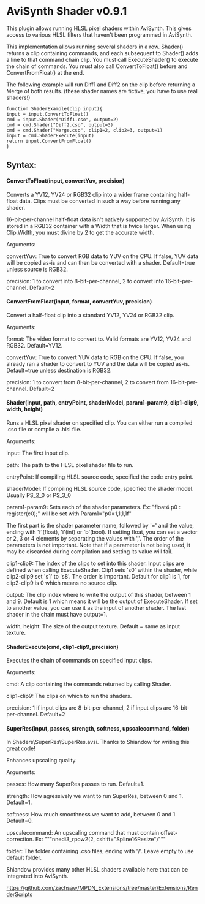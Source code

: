 # AviSynth Shader v0.9.1

This plugin allows running HLSL pixel shaders within AviSynth. This gives access to various HLSL filters that haven't been programmed in AviSynth.

This implementation allows running several shaders in a row. Shader() returns a clip containing commands, and each subsequent to Shader() adds a line to that command chain clip. You must call ExecuteShader() to execute the chain of commands. You must also call ConvertToFloat() before and ConvertFromFloat() at the end.

The following example will run Diff1 and Diff2 on the clip before returning a Merge of both results. (these shader names are fictive, you have to use real shaders!)

    function ShaderExample(clip input){
    input = input.ConvertToFloat()
    cmd = input.Shader("Diff1.cso", output=2)
    cmd = cmd.Shader("Diff2.cso", output=3)
    cmd = cmd.Shader("Merge.cso", clip1=2, clip2=3, output=1)
    input = cmd.ShaderExecute(input)
    return input.ConvertFromFloat()
    }

## Syntax:

#### ConvertToFloat(input, convertYuv, precision)

Converts a YV12, YV24 or RGB32 clip into a wider frame containing half-float data. Clips must be converted in such a way before running any shader.

16-bit-per-channel half-float data isn't natively supported by AviSynth. It is stored in a RGB32 container with a Width that is twice larger. When using Clip.Width, you must divine by 2 to get the accurate width.

Arguments:

convertYuv: True to convert RGB data to YUV on the CPU. If false, YUV data will be copied as-is and can then be converted with a shader. Default=true unless source is RGB32.

precision: 1 to convert into 8-bit-per-channel, 2 to convert into 16-bit-per-channel. Default=2

#### ConvertFromFloat(input, format, convertYuv, precision)

Convert a half-float clip into a standard YV12, YV24 or RGB32 clip.

Arguments:

format: The video format to convert to. Valid formats are YV12, YV24 and RGB32. Default=YV12.

convertYuv: True to convert YUV data to RGB on the CPU. If false, you already ran a shader to convert to YUV and the data will be copied as-is. Default=true unless destination is RGB32.

precision: 1 to convert from 8-bit-per-channel, 2 to convert from 16-bit-per-channel. Default=2

#### Shader(input, path, entryPoint, shaderModel, param1-param9, clip1-clip9, width, height)

Runs a HLSL pixel shader on specified clip. You can either run a compiled .cso file or compile a .hlsl file.

Arguments:

input: The first input clip.

path: The path to the HLSL pixel shader file to run.

entryPoint: If compiling HLSL source code, specified the code entry point.

shaderModel: If compiling HLSL source code, specified the shader model. Usually PS_2_0 or PS_3_0

param1-param9: Sets each of the shader parameters.
Ex: "float4 p0 : register(c0);" will be set with Param1="p0=1,1,1,1f"

The first part is the shader parameter name, followed by '=' and the value, ending with 'f'(float), 'i'(int) or 'b'(bool).
If setting float, you can set a vector or 2, 3 or 4 elements by separating the values with ','.
The order of the parameters is not important. Note that if a parameter is not being used, it may be discarded during compilation and setting its value will fail.

clip1-clip9: The index of the clips to set into this shader. Input clips are defined when calling ExecuteShader. Clip1 sets 's0' within the shader, while clip2-clip9 set 's1' to 's8'. The order is important.
Default for clip1 is 1, for clip2-clip9 is 0 which means no source clip.

output: The clip index where to write the output of this shader, between 1 and 9. Default is 1 which means it will be the output of ExecuteShader. If set to another value, you can use it as the input of another shader. The last shader in the chain must have output=1.

width, height: The size of the output texture. Default = same as input texture.

#### ShaderExecute(cmd, clip1-clip9, precision)

Executes the chain of commands on specified input clips.

Arguments:

cmd: A clip containing the commands returned by calling Shader.

clip1-clip9: The clips on which to run the shaders.

precision: 1 if input clips are 8-bit-per-channel, 2 if input clips are 16-bit-per-channel. Default=2


#### SuperRes(input, passes, strength, softness, upscalecommand, folder)

In Shaders\SuperRes\SuperRes.avsi. Thanks to Shiandow for writing this great code!

Enhances upscaling quality.

Arguments:

passes: How many SuperRes passes to run. Default=1.

strength: How agressively we want to run SuperRes, between 0 and 1. Default=1.

softness: How much smoothness we want to add, between 0 and 1. Default=0.

upscalecommand: An upscaling command that must contain offset-correction. Ex: """nnedi3_rpow2(2, cshift="Spline16Resize")"""

folder: The folder containing .cso files, ending with '/'. Leave empty to use default folder.


Shiandow provides many other HLSL shaders available here that can be integrated into AviSynth.

https://github.com/zachsaw/MPDN_Extensions/tree/master/Extensions/RenderScripts
